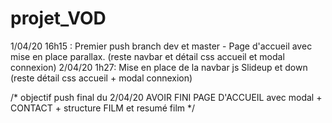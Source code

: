 # projet_VOD
1/04/20 16h15 : Premier push branch dev et master - Page d'accueil avec mise en place parallax. (reste navbar et détail css accueil et modal connexion)
2/04/20 1h27: Mise en place de la navbar js Slideup et down (reste détail css accueil + modal connexion)

/* objectif push final du 2/04/20 AVOIR FINI PAGE D'ACCUEIL avec modal + CONTACT + structure FILM et resumé film */  
